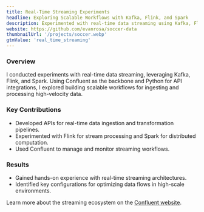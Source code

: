 ```yaml
---
title: Real-Time Streaming Experiments
headline: Exploring Scalable Workflows with Kafka, Flink, and Spark
description: Experimented with real-time data streaming using Kafka, Flink, and Spark to create efficient data flows and scalable architectures.
website: https://github.com/evanrosa/soccer-data
thumbnailUrl: '/projects/soccer.webp'
gtmValue: 'real_time_streaming'
---
```


### Overview

I conducted experiments with real-time data streaming, leveraging Kafka, Flink, and Spark. Using Confluent as the backbone and Python for API integrations, I explored building scalable workflows for ingesting and processing high-velocity data.

### Key Contributions

- Developed APIs for real-time data ingestion and transformation pipelines.
- Experimented with Flink for stream processing and Spark for distributed computation.
- Used Confluent to manage and monitor streaming workflows.

### Results

- Gained hands-on experience with real-time streaming architectures.
- Identified key configurations for optimizing data flows in high-scale environments.

Learn more about the streaming ecosystem on the [Confluent website](https://www.confluent.io/).
